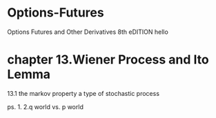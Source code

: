 # Options-Futures
Options Futures and Other Derivatives 8th eDITION
hello

# chapter 13.Wiener Process and Ito Lemma
13.1 the markov property
 a type of stochastic process

ps.
1.
2.q world vs. p world
